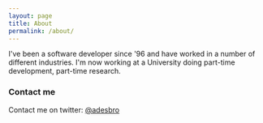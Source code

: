 ```yaml
---
layout: page
title: About
permalink: /about/
---
```


I've been a software developer since '96 and have worked in a number of different industries. I'm now working at a University doing part-time development, part-time research.

### Contact me

Contact me on twitter: [@adesbro](http://www.twitter.com/adesbro)